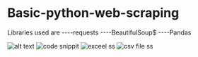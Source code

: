 # Basic-python-web-scraping
Libraries used are
----requests
----BeautifulSoup$
----Pandas



![alt text](http://url/to/img.png)
![code snippit](https://github.com/Sonny1314/Basic-python-web-scraping/blob/master/Annotation%202020-05-06%20134436.png)
![exceel ss](https://github.com/Sonny1314/Basic-python-web-scraping/blob/master/excel.png)
![csv file ss](https://github.com/Sonny1314/Basic-python-web-scraping/blob/master/Annotation%202020-05-06%20134504%20csv.png)

